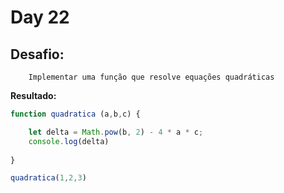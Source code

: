 # Day 22

## Desafio:

		Implementar uma função que resolve equações quadráticas

**Resultado:**

```javascript
function quadratica (a,b,c) {

    let delta = Math.pow(b, 2) - 4 * a * c;
    console.log(delta)
    
}

quadratica(1,2,3)